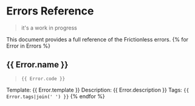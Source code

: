 # Errors Reference

> it's a work in progress

This document provides a full reference of the Frictionless errors.
{% for Error in Errors %}
## {{ Error.name }}

> `{{ Error.code }}`

Template: {{ Error.template }}
Description: {{ Error.description }}
Tags: `{{ Error.tags|join(' ') }}`
{% endfor %}
